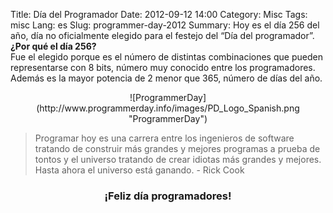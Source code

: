 Title: Día del Programador
Date: 2012-09-12 14:00
Category: Misc
Tags: misc
Lang: es
Slug: programmer-day-2012
Summary: Hoy es el día 256 del año, día no oficialmente elegido para el festejo del “Día del programador”.  
**¿Por qué el día 256?**  
Fue el elegido porque es el número de distintas combinaciones que pueden representarse con 8 bits, número muy conocido entre los programadores. Además es la mayor potencia de 2 menor que 365, número de días del año.  
<center>![ProgrammerDay](http://www.programmerday.info/images/PD_Logo_Spanish.png "ProgrammerDay")</center>

>Programar hoy es una carrera entre los ingenieros de software tratando de construir más grandes y mejores programas a prueba de tontos y el universo tratando de crear idiotas más grandes y mejores. Hasta ahora el universo está ganando. - Rick Cook  

<center><h3>¡Feliz día programadores!</h3></center>

